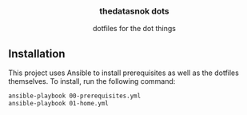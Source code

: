 <h3 align='center'>thedatasnok dots</h3>
<p align='center'>dotfiles for the dot things</p>

## Installation

This project uses Ansible to install prerequisites as well as the dotfiles themselves. To install, run the following command:

```bash
ansible-playbook 00-prerequisites.yml
ansible-playbook 01-home.yml
```
